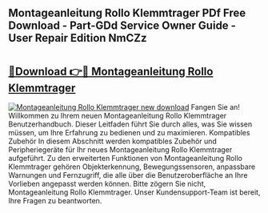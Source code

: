 ## Montageanleitung Rollo Klemmtrager PDf Free Download - Part-GDd Service Owner Guide - User Repair Edition NmCZz

# <h2><a href="http://df6ibg.blite.top/?on=Montageanleitung+Rollo+Klemmtrager">🔗Download 👉🔴 Montageanleitung Rollo Klemmtrager</a></h2>

[![Montageanleitung Rollo Klemmtrager new download](https://i.imgur.com/lujVjoI.png)](http://df6ibg.blite.top/?on=Montageanleitung+Rollo+Klemmtrager)
Fangen Sie an! Willkommen zu Ihrem neuen Montageanleitung Rollo Klemmtrager Benutzerhandbuch. Dieser Leitfaden führt Sie durch alles, was Sie wissen müssen, um Ihre Erfahrung zu bedienen und zu maximieren. Kompatibles Zubehör In diesem Abschnitt werden kompatibles Zubehör und Peripheriegeräte für Ihr neues Montageanleitung Rollo Klemmtrager aufgeführt. Zu den erweiterten Funktionen von Montageanleitung Rollo Klemmtrager gehören Objekterkennung, Bewegungssensoren, anpassbare Warnungen und Fernzugriff, die alle über die Benutzeroberfläche an Ihre Vorlieben angepasst werden können. Bitte zögern Sie nicht, Montageanleitung Rollo Klemmtrager. Unser Kundensupport-Team ist bereit, Ihre Fragen zu beantworten.
